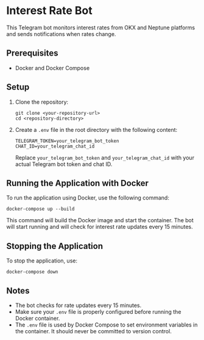 # Interest Rate Bot

This Telegram bot monitors interest rates from OKX and Neptune platforms and sends notifications when rates change.

## Prerequisites

- Docker and Docker Compose

## Setup

1. Clone the repository:
   ```
   git clone <your-repository-url>
   cd <repository-directory>
   ```

2. Create a `.env` file in the root directory with the following content:
   ```
   TELEGRAM_TOKEN=your_telegram_bot_token
   CHAT_ID=your_telegram_chat_id
   ```
   Replace `your_telegram_bot_token` and `your_telegram_chat_id` with your actual Telegram bot token and chat ID.

## Running the Application with Docker

To run the application using Docker, use the following command:

```
docker-compose up --build
```

This command will build the Docker image and start the container. The bot will start running and will check for interest rate updates every 15 minutes.

## Stopping the Application

To stop the application, use:

```
docker-compose down
```

## Notes

- The bot checks for rate updates every 15 minutes.
- Make sure your `.env` file is properly configured before running the Docker container.
- The `.env` file is used by Docker Compose to set environment variables in the container. It should never be committed to version control.
